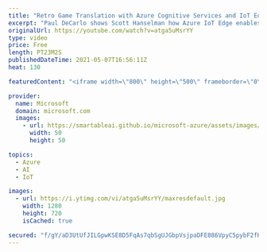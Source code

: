 ```yaml
---
title: "Retro Game Translation with Azure Cognitive Services and IoT Edge | Azure Friday"
excerpt: "Paul DeCarlo shows Scott Hanselman how Azure IoT Edge enables you to deploy cloud intelligence locally on edge devices.  By moving certain workloads to the edge of your network, your devices spend less time communicating with the cloud, can react more quickly to local changes, and operate reliably even"
originalUrl: https://youtube.com/watch?v=atga5uMsrYY
type: video
price: Free
length: PT23M2S
publishedDateTime: 2021-05-07T16:56:11Z
heat: 130

featuredContent: "<iframe width=\"800\" height=\"500\" frameborder=\"0\" src=\"https://www.youtube.com/embed/atga5uMsrYY\" allow=\"accelerometer; autoplay; encrypted-media; gyroscope; picture-in-picture\" allowfullscreen></iframe>"

provider:
  name: Microsoft
  domain: microsoft.com
  images:
    - url: https://smartableai.github.io/microsoft-azure/assets/images/organizations/microsoft.com-50x50.jpg
      width: 50
      height: 50

topics:
  - Azure
  - AI
  - IoT

images:
  - url: https://i.ytimg.com/vi/atga5uMsrYY/maxresdefault.jpg
    width: 1280
    height: 720
    isCached: true

secured: "f/gY/aD3UtUfJILGpwKSE8D5FqAs7qbSgUJGbpVsjpaDFE886VpyC5pybF2fK8KXTb/muy/Eo4EJO9cOEcYXtLUqHTVgr4gaftN784D0rFkPF5u2UhbFAXt732o1uSIQsJ543RmDDpXqm9YxLdTPChq9J9Jwxra6XG+OzA/s79NS8FOYlO2nAT/lp5Gu57A8V2GKCWaP0ojFx4DvMHDltNJyJIRaEY5YXjAqVNkL+dZ6ErGzB/AkQclJdWUqEu2Yg3il+EhRPKnOozuEeC7RKeZwMmkGtcACjDPmWel+VDQNgk+4EvlB3/92obXsjQy7T75WFoThhhE+NI4ArbRNnr297TR8xnJ8tDfx9Jzt1b/V46XvqslNIGfAZcsA0FTF71kCy8sNfVnUf9261+sLs0NXFoTmEl2SPILu5NpP82Q=;TUYVuveiel8+iW+ImJEKtg=="
---
```


